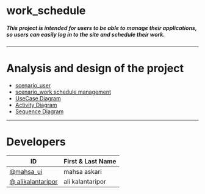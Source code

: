 # work_schedule
##### This project is intended for users to be able to manage their applications, so users can easily log in to the site and schedule their work. 
---
# Analysis and design of the project
* [scenario_user][1]
* [scenario_work schedule management ][2]
* [UseCase Diagram][1]
* [Activity Diagram][2]
* [ Sequence Diagram][3]
---
# Developers
| ID | First & Last Name |
|----|-------------------|
|   [@mahsa_ui][1] | mahsa askari      |
|  [@ alikalantaripor][2] | ali  kalantaripor      |

  [1]: https://github.com/mahsa-ui
  [2]: https://github.com/alikalantaripor


  [1]:https://github.com/alikalantaripor/work_schedule/blob/master/documentiation/usecase.md
  [2]: https://github.com/alikalantaripor/work_schedule/blob/master/documentiation/Activity1.md
  [3]:https://github.com/alikalantaripor/work_schedule/blob/master/documentiation/sequence.md


  [1]:https://github.com/alikalantaripor/work_schedule/blob/master/documentiation/scenario.md
  [2]:https://github.com/alikalantaripor/work_schedule/blob/master/documentiation/scenario.md
